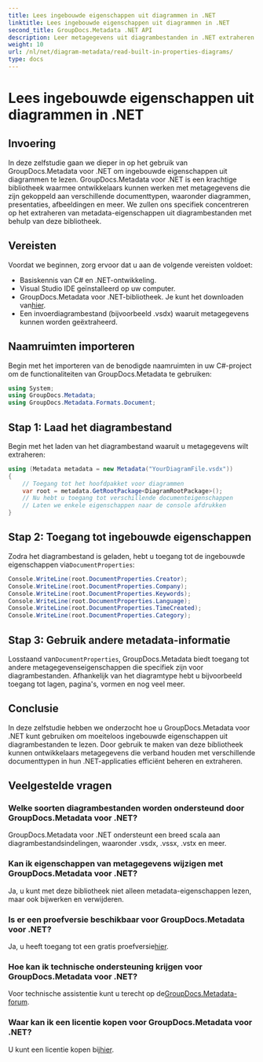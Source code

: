 ```yaml
---
title: Lees ingebouwde eigenschappen uit diagrammen in .NET
linktitle: Lees ingebouwde eigenschappen uit diagrammen in .NET
second_title: GroupDocs.Metadata .NET API
description: Leer metagegevens uit diagrambestanden in .NET extraheren met behulp van GroupDocs.Metadata. Verbeter documentbeheer en -analyse efficiënt.
weight: 10
url: /nl/net/diagram-metadata/read-built-in-properties-diagrams/
type: docs
---
```

# Lees ingebouwde eigenschappen uit diagrammen in .NET

## Invoering
In deze zelfstudie gaan we dieper in op het gebruik van GroupDocs.Metadata voor .NET om ingebouwde eigenschappen uit diagrammen te lezen. GroupDocs.Metadata voor .NET is een krachtige bibliotheek waarmee ontwikkelaars kunnen werken met metagegevens die zijn gekoppeld aan verschillende documenttypen, waaronder diagrammen, presentaties, afbeeldingen en meer. We zullen ons specifiek concentreren op het extraheren van metadata-eigenschappen uit diagrambestanden met behulp van deze bibliotheek.
## Vereisten
Voordat we beginnen, zorg ervoor dat u aan de volgende vereisten voldoet:
- Basiskennis van C# en .NET-ontwikkeling.
- Visual Studio IDE geïnstalleerd op uw computer.
-  GroupDocs.Metadata voor .NET-bibliotheek. Je kunt het downloaden van[hier](https://releases.groupdocs.com/metadata/net/).
- Een invoerdiagrambestand (bijvoorbeeld .vsdx) waaruit metagegevens kunnen worden geëxtraheerd.

## Naamruimten importeren
Begin met het importeren van de benodigde naamruimten in uw C#-project om de functionaliteiten van GroupDocs.Metadata te gebruiken:
```csharp
using System;
using GroupDocs.Metadata;
using GroupDocs.Metadata.Formats.Document;
```
## Stap 1: Laad het diagrambestand
Begin met het laden van het diagrambestand waaruit u metagegevens wilt extraheren:
```csharp
using (Metadata metadata = new Metadata("YourDiagramFile.vsdx"))
{
    // Toegang tot het hoofdpakket voor diagrammen
    var root = metadata.GetRootPackage<DiagramRootPackage>();
    // Nu hebt u toegang tot verschillende documenteigenschappen
    // Laten we enkele eigenschappen naar de console afdrukken
}
```
## Stap 2: Toegang tot ingebouwde eigenschappen
 Zodra het diagrambestand is geladen, hebt u toegang tot de ingebouwde eigenschappen via`DocumentProperties`:
```csharp
Console.WriteLine(root.DocumentProperties.Creator);
Console.WriteLine(root.DocumentProperties.Company);
Console.WriteLine(root.DocumentProperties.Keywords);
Console.WriteLine(root.DocumentProperties.Language);
Console.WriteLine(root.DocumentProperties.TimeCreated);
Console.WriteLine(root.DocumentProperties.Category);
```
## Stap 3: Gebruik andere metadata-informatie
 Losstaand van`DocumentProperties`, GroupDocs.Metadata biedt toegang tot andere metagegevenseigenschappen die specifiek zijn voor diagrambestanden. Afhankelijk van het diagramtype hebt u bijvoorbeeld toegang tot lagen, pagina's, vormen en nog veel meer.

## Conclusie
In deze zelfstudie hebben we onderzocht hoe u GroupDocs.Metadata voor .NET kunt gebruiken om moeiteloos ingebouwde eigenschappen uit diagrambestanden te lezen. Door gebruik te maken van deze bibliotheek kunnen ontwikkelaars metagegevens die verband houden met verschillende documenttypen in hun .NET-applicaties efficiënt beheren en extraheren.

## Veelgestelde vragen
### Welke soorten diagrambestanden worden ondersteund door GroupDocs.Metadata voor .NET?
GroupDocs.Metadata voor .NET ondersteunt een breed scala aan diagrambestandsindelingen, waaronder .vsdx, .vssx, .vstx en meer.
### Kan ik eigenschappen van metagegevens wijzigen met GroupDocs.Metadata voor .NET?
Ja, u kunt met deze bibliotheek niet alleen metadata-eigenschappen lezen, maar ook bijwerken en verwijderen.
### Is er een proefversie beschikbaar voor GroupDocs.Metadata voor .NET?
 Ja, u heeft toegang tot een gratis proefversie[hier](https://releases.groupdocs.com/).
### Hoe kan ik technische ondersteuning krijgen voor GroupDocs.Metadata voor .NET?
 Voor technische assistentie kunt u terecht op de[GroupDocs.Metadata-forum](https://forum.groupdocs.com/c/metadata/14).
### Waar kan ik een licentie kopen voor GroupDocs.Metadata voor .NET?
 U kunt een licentie kopen bij[hier](https://purchase.groupdocs.com/buy).